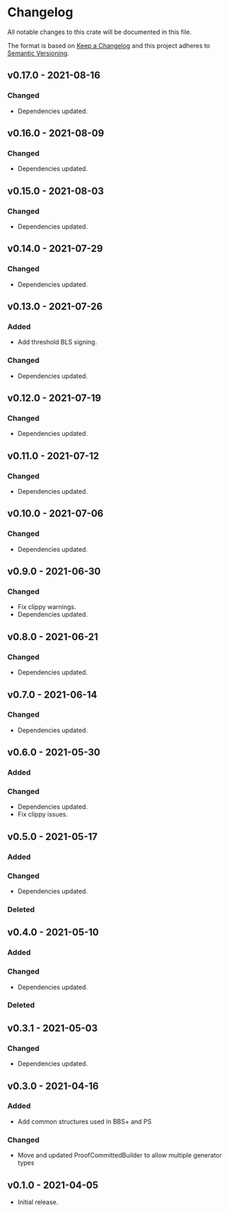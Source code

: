 # Changelog

All notable changes to this crate will be documented in this file.

The format is based on [Keep a Changelog](http://keepachangelog.com/en/1.0.0/)
and this project adheres to [Semantic Versioning](https://semver.org/spec/v2.0.0.html).

## v0.17.0 - 2021-08-16
### Changed
- Dependencies updated.

## v0.16.0 - 2021-08-09
### Changed
- Dependencies updated.

## v0.15.0 - 2021-08-03
### Changed
- Dependencies updated.

## v0.14.0 - 2021-07-29
### Changed
- Dependencies updated.

## v0.13.0 - 2021-07-26
### Added
- Add threshold BLS signing.
### Changed
- Dependencies updated.

## v0.12.0 - 2021-07-19
### Changed
- Dependencies updated.

## v0.11.0 - 2021-07-12
### Changed
- Dependencies updated.

## v0.10.0 - 2021-07-06
### Changed
- Dependencies updated.

## v0.9.0 - 2021-06-30
### Changed
- Fix clippy warnings.
- Dependencies updated.

## v0.8.0 - 2021-06-21
### Changed
- Dependencies updated.

## v0.7.0 - 2021-06-14
### Changed
- Dependencies updated.

## v0.6.0 - 2021-05-30
### Added
### Changed
- Dependencies updated.
- Fix clippy issues.

## v0.5.0 - 2021-05-17
### Added
### Changed
- Dependencies updated.
### Deleted

## v0.4.0 - 2021-05-10
### Added
### Changed
- Dependencies updated.

### Deleted

## v0.3.1 - 2021-05-03
### Changed
- Dependencies updated.

## v0.3.0 - 2021-04-16
### Added
- Add common structures used in BBS+ and PS

### Changed
- Move and updated ProofCommittedBuilder to allow multiple generator types

## v0.1.0 - 2021-04-05

- Initial release.
